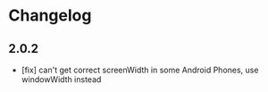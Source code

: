 # Changelog

## 2.0.2

- [fix] can't get correct screenWidth in some Android Phones, use windowWidth instead